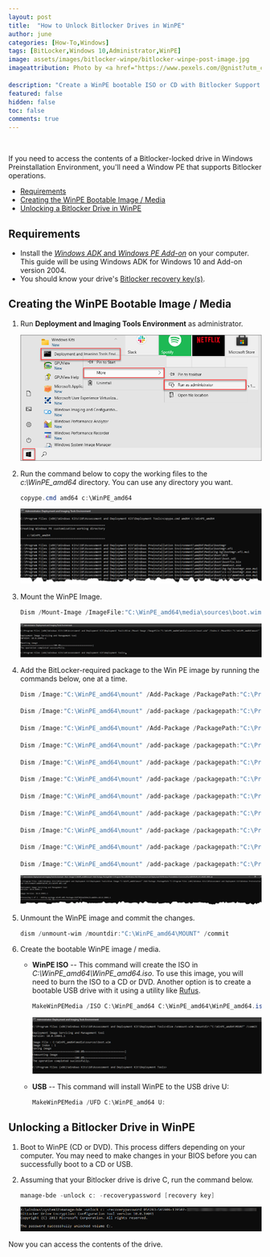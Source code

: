 ```yaml
---
layout: post
title:  "How to Unlock Bitlocker Drives in WinPE"
author: june
categories: [How-To,Windows]
tags: [BitLocker,Windows 10,Administrator,WinPE]
image: assets/images/bitlocker-winpe/bitlocker-winpe-post-image.jpg
imageattribution: Photo by <a href="https://www.pexels.com/@gnist?utm_content=attributionCopyText&utm_medium=referral&utm_source=pexels" target="_blank">Gnist Design</a>

description: "Create a WinPE bootable ISO or CD with Bitlocker Support."
featured: false
hidden: false
toc: false
comments: true
---
```


<br>

If you need to access the contents of a Bitlocker-locked drive in Windows Preinstallation Environment, you'll need a Window PE that supports Bitlocker operations.

- [Requirements](#requirements)
- [Creating the WinPE Bootable Image / Media](#creating-the-winpe-bootable-image--media)
- [Unlocking a Bitlocker Drive in WinPE](#unlocking-a-bitlocker-drive-in-winpe)

## Requirements

- Install the [*Windows ADK* and *Windows PE Add-on*](https://docs.microsoft.com/en-us/windows-hardware/get-started/adk-install#other-adk-downloads) on your computer. This guide will be using Windows ADK for Windows 10 and Add-on version 2004.
- You should know your drive's [Bitlocker recovery key(s)](https://adamtheautomator.com/bitlocker-recovery-key/).

## Creating the WinPE Bootable Image / Media

1. Run **Deployment and Imaging Tools Environment** as administrator.

    ![Untitled](../assets/images/bitlocker-winpe/Untitled.png)

2. Run the command below to copy the working files to the *c:\WinPE_amd64* directory. You can use any directory you want.

    ```powershell
    copype.cmd amd64 c:\WinPE_amd64
    ```

    ![Untitled1](../assets/images/bitlocker-winpe/Untitled1.png)

3. Mount the WinPE Image.

    ```powershell
    Dism /Mount-Image /ImageFile:"C:\WinPE_amd64\media\sources\boot.wim" /Index:1 /MountDir:"C:\WinPE_amd64\mount"
    ```

    ![Untitled2](../assets/images/bitlocker-winpe/Untitled2.png)

4. Add the BitLocker-required package to the Win PE image by running the commands below, one at a time.

    ```powershell
    Dism /Image:"C:\WinPE_amd64\mount" /Add-Package /PackagePath:"C:\Program Files (x86)\Windows Kits\10\Assessment and Deployment Kit\Windows Preinstallation Environment\amd64\WinPE_OCs\WinPE-WMI.cab"

    Dism /Image:"C:\WinPE_amd64\mount" /add-package /packagepath:"C:\Program Files (x86)\Windows Kits\10\Assessment and Deployment Kit\Windows Preinstallation Environment\amd64\WinPE_OCs\en-us\WinPE-WMI_en-us.cab"

    Dism /Image:"C:\WinPE_amd64\mount" /Add-Package /PackagePath:"C:\Program Files (x86)\Windows Kits\10\Assessment and Deployment Kit\Windows Preinstallation Environment\amd64\WinPE_OCs\WinPE-NetFx.cab"

    Dism /Image:"C:\WinPE_amd64\mount" /add-package /packagepath:"C:\Program Files (x86)\Windows Kits\10\Assessment and Deployment Kit\Windows Preinstallation Environment\amd64\WinPE_OCs\en-us\WinPE-NetFx_en-us.cab"

    Dism /Image:"C:\WinPE_amd64\mount" /add-package /packagepath:"C:\Program Files (x86)\Windows Kits\10\Assessment and Deployment Kit\Windows Preinstallation Environment\amd64\WinPE_OCs\WinPE-EnhancedStorage.cab"

    Dism /Image:"C:\WinPE_amd64\mount" /add-package /packagepath:"C:\Program Files (x86)\Windows Kits\10\Assessment and Deployment Kit\Windows Preinstallation Environment\amd64\WinPE_OCs\en-us\WinPE-EnhancedStorage_en-us.cab"

    Dism /Image:"C:\WinPE_amd64\mount" /add-package /packagepath:"C:\Program Files (x86)\Windows Kits\10\Assessment and Deployment Kit\Windows Preinstallation Environment\amd64\WinPE_OCs\WinPE-Scripting.cab"

    Dism /Image:"C:\WinPE_amd64\mount" /add-package /packagepath:"C:\Program Files (x86)\Windows Kits\10\Assessment and Deployment Kit\Windows Preinstallation Environment\amd64\WinPE_OCs\en-us\WinPE-Scripting_en-us.cab"

    Dism /Image:"C:\WinPE_amd64\mount" /add-package /packagepath:"C:\Program Files (x86)\Windows Kits\10\Assessment and Deployment Kit\Windows Preinstallation Environment\amd64\WinPE_OCs\WinPE-FMAPI.cab"

    Dism /Image:"C:\WinPE_amd64\mount" /add-package /packagepath:"C:\Program Files (x86)\Windows Kits\10\Assessment and Deployment Kit\Windows Preinstallation Environment\amd64\WinPE_OCs\WinPE-SecureStartup.cab"

    Dism /Image:"C:\WinPE_amd64\mount" /add-package /packagepath:"C:\Program Files (x86)\Windows Kits\10\Assessment and Deployment Kit\Windows Preinstallation Environment\amd64\WinPE_OCs\en-us\WinPE-SecureStartup_en-us.cab"
    ```

    ![Untitled3](../assets/images/bitlocker-winpe/Untitled3.png)

5. Unmount the WinPE image and commit the changes.

    ```powershell
    dism /unmount-wim /mountdir:"C:\WinPE_amd64\MOUNT" /commit
    ```

6. Create the bootable WinPE image / media.
    - **WinPE ISO** -- This command will create the ISO in *C:\WinPE_amd64\WinPE_amd64.iso*. To use this image, you will need to burn the ISO to a CD or DVD. Another option is to create a bootable USB drive with it using a utility like [Rufus](https://rufus.ie/en_US/).

        ```powershell
        MakeWinPEMedia /ISO C:\WinPE_amd64 C:\WinPE_amd64\WinPE_amd64.iso
        ```

        ![Untitled4](../assets/images/bitlocker-winpe/Untitled4.png)

    - **USB** -- This command will install WinPE to the USB drive U:

        ```powershell
        MakeWinPEMedia /UFD C:\WinPE_amd64 U:
        ```

## Unlocking a Bitlocker Drive in WinPE

1. Boot to WinPE (CD or DVD). This process differs depending on your computer. You may need to make changes in your BIOS before you can successfully boot to a CD or USB.
2. Assuming that your Bitlocker drive is drive C, run the command below.

    ```powershell
    manage-bde -unlock c: -recoverypassword [recovery key]
    ```

    ![Untitled5](../assets/images/bitlocker-winpe/Untitled5.png)

Now you can access the contents of the drive.